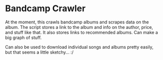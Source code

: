

# Bandcamp Crawler

At the moment, this crawls bandcamp albums and scrapes data on the album. The script stores a link to the album and info on the author, price, and stuff like that. It also stores links to recommended albums. Can make a big graph of stuff. 

Can also be used to download individual songs and albums pretty easily, but that seems a little sketchy... :/
